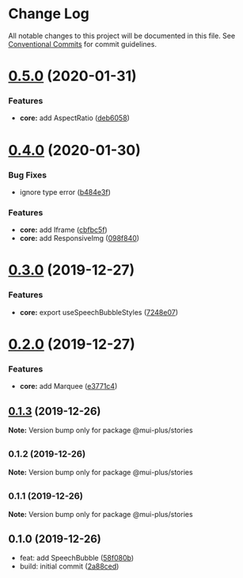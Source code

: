 # Change Log

All notable changes to this project will be documented in this file.
See [Conventional Commits](https://conventionalcommits.org) for commit guidelines.

# [0.5.0](http://github_ratson:ratson/mui-plus/compare/@mui-plus/stories@0.4.0...@mui-plus/stories@0.5.0) (2020-01-31)


### Features

* **core:** add AspectRatio ([deb6058](http://github_ratson:ratson/mui-plus/commits/deb60582617d36809ccc510dc0d59d94973cb0ab))





# [0.4.0](http://github_ratson:ratson/mui-plus/compare/@mui-plus/stories@0.3.0...@mui-plus/stories@0.4.0) (2020-01-30)


### Bug Fixes

* ignore type error ([b484e3f](http://github_ratson:ratson/mui-plus/commits/b484e3f8efe57766240a305d189498bdabf0e760))


### Features

* **core:** add Iframe ([cbfbc5f](http://github_ratson:ratson/mui-plus/commits/cbfbc5f9fdc8ac0acb72b5a0e0b857fdce304d29))
* **core:** add ResponsiveImg ([098f840](http://github_ratson:ratson/mui-plus/commits/098f840b1802d87c62ae15ddf4abcd47cfd2833c))





# [0.3.0](http://github_ratson:ratson/mui-plus/compare/@mui-plus/stories@0.2.0...@mui-plus/stories@0.3.0) (2019-12-27)


### Features

* **core:** export useSpeechBubbleStyles ([7248e07](http://github_ratson:ratson/mui-plus/commits/7248e07f55e006944aea1bdbec8497dddcdfaee2))





# [0.2.0](http://github_ratson:ratson/mui-plus/compare/@mui-plus/stories@0.1.3...@mui-plus/stories@0.2.0) (2019-12-27)


### Features

* **core:** add Marquee ([e3771c4](http://github_ratson:ratson/mui-plus/commits/e3771c4409b01f3f62f0be441a82efe5ecc7e77e))





## [0.1.3](http://github_ratson:ratson/mui-plus/compare/@mui-plus/stories@0.1.2...@mui-plus/stories@0.1.3) (2019-12-26)

**Note:** Version bump only for package @mui-plus/stories





## <small>0.1.2 (2019-12-26)</small>

**Note:** Version bump only for package @mui-plus/stories





## <small>0.1.1 (2019-12-26)</small>

**Note:** Version bump only for package @mui-plus/stories





## 0.1.0 (2019-12-26)

* feat: add SpeechBubble ([58f080b](http://github_ratson:ratson/mui-plus/commits/58f080b))
* build: initial commit ([2a88ced](http://github_ratson:ratson/mui-plus/commits/2a88ced))
